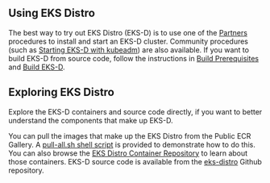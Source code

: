 ## Using EKS Distro 

The best way to try out EKS Distro (EKS-D) is to use one of the
[Partners](../users/install/partners.md) procedures to install and start an EKS-D cluster.
Community procedures (such as [Starting EKS-D with kubeadm](../users/install/kubeadm-onsite.md))
are also available.
If you want to build EKS-D from source code, follow the instructions
in [Build Prerequisites](build-prerequisites.md) and [Build EKS-D](build.md).

## Exploring EKS Distro

Explore the EKS-D containers and source code directly, if you want to better
understand the components that make up EKS-D.

You can pull the images that make up the EKS Distro from the Public ECR Gallery.
A [pull-all.sh shell
script](https://github.com/aws/eks-distro/blob/main/development/pull-all.sh) is
provided to demonstrate how to do this. You can also browse the [EKS Distro
Container Repository](https://gallery.ecr.aws/?searchTerm=eks-distro&verified=verified)
to learn about those containers. EKS-D source code is available from the [eks-distro](https://github.com/aws/eks-distro) Github repository.
